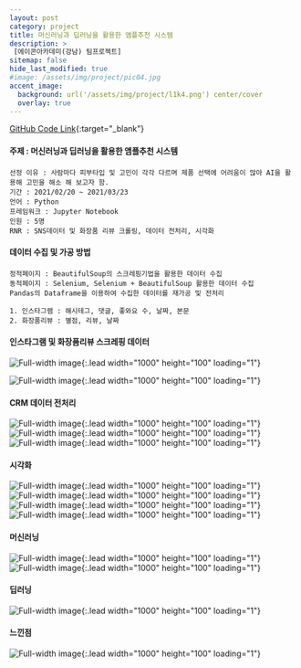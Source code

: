 ```yaml
---
layout: post
category: project
title: 머신러닝과 딥러닝을 활용한 앰플추천 시스템
description: >
 [에이콘아카데미(강남) 팀프로젝트]
sitemap: false
hide_last_modified: true
#image: /assets/img/project/pic04.jpg
accent_image: 
  background: url('/assets/img/project/l1k4.png') center/cover
  overlay: true
---
```

[GitHub Code Link](https://github.com/Kmingx/Acorn-Academy/tree/main/project/02.%ED%8C%80%ED%94%84%EB%A1%9C%EC%A0%9D%ED%8A%B8){:target="_blank"}
#### 주제 : 머신러닝과 딥러닝을 활용한 앰플추천 시스템
    선정 이유 : 사람마다 피부타입 및 고민이 각각 다르며 제품 선택에 어려움이 많아 AI을 활용해 고민을 해소 해 보고자 함.
    기간 : 2021/02/20 ~ 2021/03/23
    언어 : Python
    프레임워크 : Jupyter Notebook
    인원 : 5명
    RNR : SNS데이터 및 화장품 리뷰 크롤링, 데이터 전처리, 시각화

#### 데이터 수집 및 가공 방법
    정적페이지 : BeautifulSoup의 스크레핑기법을 활용한 데이터 수집
    동적페이지 : Selenium, Selenium + BeautifulSoup 활용한 데이터 수집
    Pandas의 Dataframe을 이용하여 수집한 데이터를 재가공 및 전처리

    1. 인스타그램 : 해시테그, 댓글, 좋와요 수, 날짜, 본문
    2. 화장품리뷰 : 별점, 리뷰, 날짜

#### 인스타그램 및 화장품리뷰 스크레핑 데이터
![Full-width image](/assets/img/project/l1k4_insta.png){:.lead width="1000" height="100" loading="1"}

![Full-width image](/assets/img/project/l1k4_insta2.png){:.lead width="1000" height="100" loading="1"}

#### CRM 데이터 전처리
![Full-width image](/assets/img/project/l1k4_3.png){:.lead width="1000" height="100" loading="1"}
![Full-width image](/assets/img/project/l1k4_2.png){:.lead width="1000" height="100" loading="1"}
![Full-width image](/assets/img/project/l1k4_4.png){:.lead width="1000" height="100" loading="1"}

#### 시각화
![Full-width image](/assets/img/project/l1k4_insta_1.png){:.lead width="1000" height="100" loading="1"}
![Full-width image](/assets/img/project/l1k4_insta_2.png){:.lead width="1000" height="100" loading="1"}
![Full-width image](/assets/img/project/l1k4_insta_3.png){:.lead width="1000" height="100" loading="1"}
![Full-width image](/assets/img/project/l1k4_insta_4.png){:.lead width="1000" height="100" loading="1"}

#### 머신러닝
![Full-width image](/assets/img/project/l1k4_insta_5.png){:.lead width="1000" height="100" loading="1"}
![Full-width image](/assets/img/project/l1k4_insta_6.png){:.lead width="1000" height="100" loading="1"}

#### 딥러닝
![Full-width image](/assets/img/project/l1k4_insta_7.png){:.lead width="1000" height="100" loading="1"}

#### 느낀점
![Full-width image](/assets/img/project/l1k4_insta_8.png){:.lead width="1000" height="100" loading="1"}